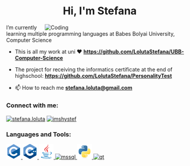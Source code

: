 
<h1 align="center">Hi, I'm Stefana</h1>

<img align="right" alt="Coding" width="400" src="https://cdn.dribbble.com/users/1227167/screenshots/4265886/victim_004_mac.gif">
I’m currently learning multiple programming languages at Babes Bolyai University, Computer Science

- This is all my work at uni ♥ **https://github.com/LolutaStefana/UBB-Computer-Science**

- The project for receiving the informatics certificate at the end of highschool: **https://github.com/LolutaStefana/PersonalityTest**

- 📫 How to reach me **stefana.loluta@gmail.com**


<h3 align="left">Connect with me:</h3>
<p align="left">
<a href="https://fb.com/stefana.loluta" target="blank"><img align="center" src="https://raw.githubusercontent.com/rahuldkjain/github-profile-readme-generator/master/src/images/icons/Social/facebook.svg" alt="stefana.loluta" height="30" width="40" /></a>
<a href="https://instagram.com/imshystef" target="blank"><img align="center" src="https://raw.githubusercontent.com/rahuldkjain/github-profile-readme-generator/master/src/images/icons/Social/instagram.svg" alt="imshystef" height="30" width="40" /></a>
</p>

<h3 align="left">Languages and Tools:</h3>
<p align="left"> <a href="https://www.cprogramming.com/" target="_blank" rel="noreferrer"> <img src="https://raw.githubusercontent.com/devicons/devicon/master/icons/c/c-original.svg" alt="c" width="40" height="40"/> </a> <a href="https://www.w3schools.com/cpp/" target="_blank" rel="noreferrer"> <img src="https://raw.githubusercontent.com/devicons/devicon/master/icons/cplusplus/cplusplus-original.svg" alt="cplusplus" width="40" height="40"/> </a> <a href="https://www.java.com" target="_blank" rel="noreferrer"> <img src="https://raw.githubusercontent.com/devicons/devicon/master/icons/java/java-original.svg" alt="java" width="40" height="40"/> </a> <a href="https://www.microsoft.com/en-us/sql-server" target="_blank" rel="noreferrer"> <img src="https://www.svgrepo.com/show/303229/microsoft-sql-server-logo.svg" alt="mssql" width="40" height="40"/> </a> <a href="https://www.python.org" target="_blank" rel="noreferrer"> <img src="https://raw.githubusercontent.com/devicons/devicon/master/icons/python/python-original.svg" alt="python" width="40" height="40"/> </a> <a href="https://www.qt.io/" target="_blank" rel="noreferrer"> <img src="https://upload.wikimedia.org/wikipedia/commons/0/0b/Qt_logo_2016.svg" alt="qt" width="40" height="40"/> </a> </p>


